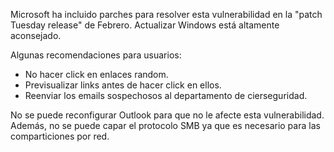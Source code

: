 Microsoft ha incluido parches para resolver esta vulnerabilidad en la "patch Tuesday release" de Febrero. Actualizar Windows está altamente aconsejado.

Algunas recomendaciones para usuarios:

- No hacer click en enlaces random.
- Previsualizar links antes de hacer click en ellos.
- Reenviar los emails sospechosos al departamento de cierseguridad.

No se puede reconfigurar Outlook para que no le afecte esta vulnerabilidad. Además, no se puede capar el protocolo SMB ya que es necesario para las comparticiones por red.